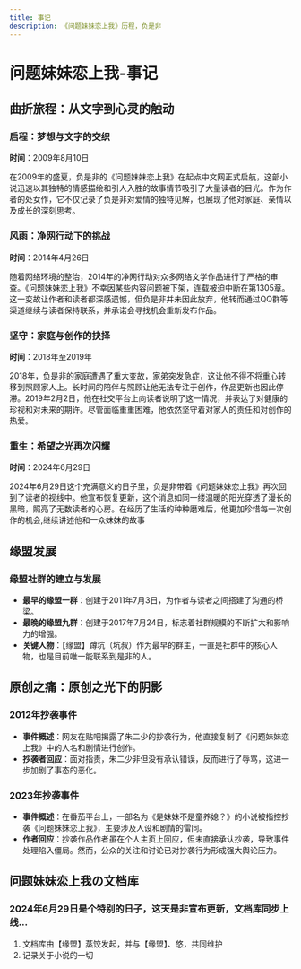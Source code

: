 ```yaml
---
title: 事记
description: 《问题妹妹恋上我》历程，负是非
---
```


# 问题妹妹恋上我-事记


## 曲折旅程：从文字到心灵的触动

### 启程：梦想与文字的交织

**时间**：2009年8月10日

在2009年的盛夏，负是非的《问题妹妹恋上我》在起点中文网正式启航，这部小说迅速以其独特的情感描绘和引人入胜的故事情节吸引了大量读者的目光。作为作者的处女作，它不仅记录了负是非对爱情的独特见解，也展现了他对家庭、亲情以及成长的深刻思考。

### 风雨：净网行动下的挑战

**时间**：2014年4月26日

随着网络环境的整治，2014年的净网行动对众多网络文学作品进行了严格的审查。《问题妹妹恋上我》不幸因某些内容问题被下架，连载被迫中断在第1305章。这一变故让作者和读者都深感遗憾，但负是非并未因此放弃，他转而通过QQ群等渠道继续与读者保持联系，并承诺会寻找机会重新发布作品。

### 坚守：家庭与创作的抉择

**时间**：2018年至2019年

2018年，负是非的家庭遭遇了重大变故，家弟突发急症，这让他不得不将重心转移到照顾家人上。长时间的陪伴与照顾让他无法专注于创作，作品更新也因此停滞。2019年2月2日，他在社交平台上向读者说明了这一情况，并表达了对健康的珍视和对未来的期许。尽管面临重重困难，他依然坚守着对家人的责任和对创作的热爱。

### 重生：希望之光再次闪耀

**时间**：2024年6月29日

2024年6月29日这个充满意义的日子里，负是非带着《问题妹妹恋上我》再次回到了读者的视线中。他宣布恢复更新，这个消息如同一缕温暖的阳光穿透了漫长的黑暗，照亮了无数读者的心房。在经历了生活的种种磨难后，他更加珍惜每一次创作的机会,继续讲述他和一众妹妹的故事

## 缘盟发展

### 缘盟社群的建立与发展

- **最早的缘盟一群**：创建于2011年7月3日，为作者与读者之间搭建了沟通的桥梁。
- **最晚的缘盟九群**：创建于2017年7月24日，标志着社群规模的不断扩大和影响力的增强。
- **关键人物**：【缘盟】蹲坑（坑叔）作为最早的群主，一直是社群中的核心人物，也是目前唯一能联系到是非的人。

## 原创之痛：原创之光下的阴影

### 2012年抄袭事件

- **事件概述**：网友在贴吧揭露了朱二少的抄袭行为，他直接复制了《问题妹妹恋上我》中的人名和剧情进行创作。
- **抄袭者回应**：面对指责，朱二少非但没有承认错误，反而进行了辱骂，这进一步加剧了事态的恶化。

### 2023年抄袭事件

- **事件概述**：在番茄平台上，一部名为《是妹妹不是童养媳？》的小说被指控抄袭《问题妹妹恋上我》，主要涉及人设和剧情的雷同。
- **作者回应**：抄袭作品作者虽在个人主页上回应，但未直接承认抄袭，导致事件处理陷入僵局。然而，公众的关注和讨论已对抄袭行为形成强大舆论压力。


## 问题妹妹恋上我の文档库
### 2024年6月29日是个特别的日子，这天是非宣布更新，文档库同步上线...
1. 文档库由【缘盟】蒸饺发起，并与【缘盟】、悠，共同维护
2. 记录关于小说的一切
